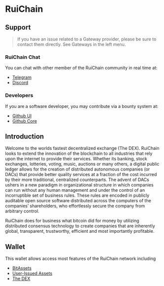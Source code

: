 # RuiChain

## Support

>If you have an issue related to a Gateway provider, please be sure to contact them directly. See Gateways in the left menu.

### RuiChain Chat
You can chat with other member of the RuiChain community in real time at:

- [Telegram](https://t.me/RuiChainDex)
- [Discord](https://discord.gg/GsjQfAJ)

### Developers
If you are a software developer, you may contribute via a bounty system at:

- [Github UI](https://github.com/my-graphene/ui)
- [Github Core](https://github.com/my-graphene/core)

## Introduction
Welcome to the worlds fastest decentralized exchange (The DEX).
RuiChain looks to extend the innovation of the blockchain to all industries
that rely upon the internet to provide their services. Whether its banking,
stock exchanges, lotteries, voting, music, auctions or many others, a digital
public ledger allows for the creation of distributed autonomous companies (or
DACs) that provide better quality services at a fraction of the cost incurred by
their more traditional, centralized counterparts. The advent of DACs ushers in a
new paradigm in organizational structure in which companies can run without any
human management and under the control of an incorruptible set of business
rules. These rules are encoded in publicly auditable open source software
distributed across the computers of the companies’ shareholders, who
effortlessly secure the company from arbitrary control.

RuiChain does for business what bitcoin did for money by utilizing distributed
consensus technology to create companies that are inherently global,
transparent, trustworthy, efficient and most importantly profitable.

## Wallet
This wallet allows access most features of the RuiChain network including

- [BitAssets](/help/assets/mpa)
- [User-Issued Assets](/help/assets/uia)
- [The DEX](/help/dex/introduction)
